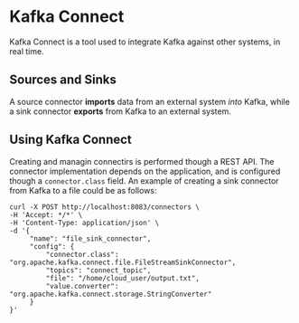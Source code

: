 # Kafka Connect

Kafka Connect is a tool used to integrate Kafka against other systems, in real time.

## Sources and Sinks

A source connector **imports** data from an external system *into* Kafka, while a sink connector **exports** from Kafka
to an external system.

## Using Kafka Connect

Creating and managin connectirs is performed though a REST API. The connector implementation depends on the application,
and is configured though a `connector.class` field. An example of creating a sink connector from Kafka to a file could
be as follows:

```console
curl -X POST http://localhost:8083/connectors \
-H 'Accept: */*' \
-H 'Content-Type: application/json' \
-d '{
     "name": "file_sink_connector",
     "config": {
         "connector.class": "org.apache.kafka.connect.file.FileStreamSinkConnector",
         "topics": "connect_topic",
         "file": "/home/cloud_user/output.txt",
         "value.converter": "org.apache.kafka.connect.storage.StringConverter"
     }
}'
```
